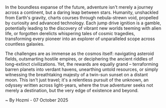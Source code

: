 
In the boundless expanse of the future, adventure isn't merely a journey across a continent, but a daring leap between stars. Humanity, unshackled from Earth's gravity, charts courses through nebula-strewn void, propelled by curiosity and advanced technology. Each jump drive ignition is a gamble, potentially leading to the discovery of vibrant new worlds teeming with alien life, or forgotten derelicts whispering tales of cosmic tragedies, transforming every pioneer into an explorer of unparalleled scope across countless galaxies.

The challenges are as immense as the cosmos itself: navigating asteroid fields, outsmarting hostile empires, or deciphering the ancient riddles of long-extinct civilizations. Yet, the rewards are equally grand – terraforming barren planets into verdant havens, unearthing untold resources, or simply witnessing the breathtaking majesty of a twin-sun sunset on a distant moon. This isn't just travel; it's a relentless pursuit of the unknown, an odyssey written across light-years, where the true adventurer seeks not merely a destination, but the very edge of existence and beyond.

~ By Hozmi - 07 October 2025
